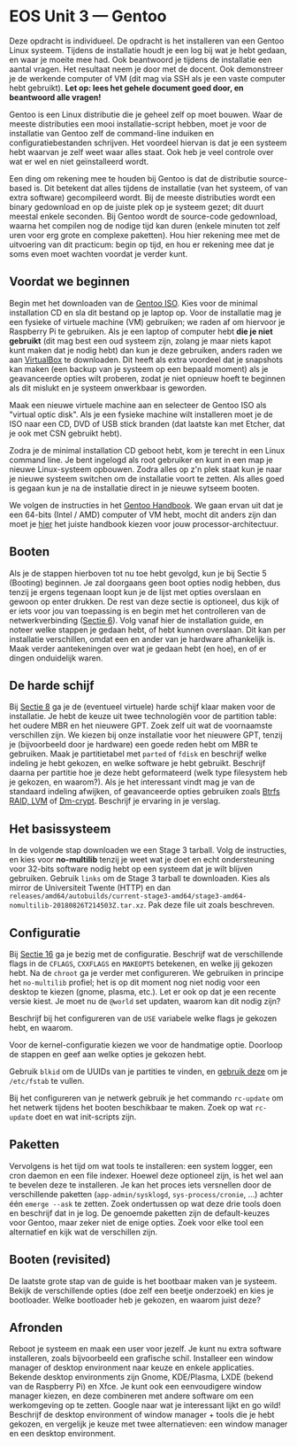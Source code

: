 # EOS Unit 3 — Gentoo

Deze opdracht is individueel. De opdracht is het installeren van een Gentoo Linux systeem. Tijdens de installatie houdt je een log bij wat je hebt gedaan, en waar je moeite mee had. Ook beantwoord je tijdens de installatie een aantal vragen. Het resultaat neem je door met de docent. Ook demonstreer je de werkende computer of VM (dit mag via SSH als je een vaste computer hebt gebruikt). **Let op: lees het gehele document goed door, en beantwoord alle vragen!**

Gentoo is een Linux distributie die je geheel zelf op moet bouwen. Waar de meeste distributies een mooi installatie-script hebben, moet je voor de installatie van Gentoo zelf de command-line induiken en configuratiebestanden schrijven. Het voordeel hiervan is dat je een systeem hebt waarvan je zelf weet waar alles staat. Ook heb je veel controle over wat er wel en niet geïnstalleerd wordt.

Een ding om rekening mee te houden bij Gentoo is dat de distributie source-based is. Dit betekent dat alles tijdens de installatie (van het systeem, of van extra software) gecompileerd wordt. Bij de meeste distributies wordt een binary gedownload en op de juiste plek op je systeem gezet; dit duurt meestal enkele seconden. Bij Gentoo wordt de source-code gedownload, waarna het compilen nog de nodige tijd kan duren (enkele minuten tot zelf uren voor erg grote en complexe paketten). Hou hier rekening mee met de uitvoering van dit practicum: begin op tijd, en hou er rekening mee dat je soms even moet wachten voordat je verder kunt.

## Voordat we beginnen

Begin met het downloaden van de [Gentoo ISO](https://www.gentoo.org/downloads). Kies voor de minimal installation CD en sla dit bestand op je laptop op. Voor de installatie mag je een fysieke of virtuele machine (VM) gebruiken; we raden af om hiervoor je Raspberry Pi te gebruiken. Als je een laptop of computer hebt **die je niet gebruikt** (dit mag best een oud systeem zijn, zolang je maar niets kapot kunt maken dat je nodig hebt) dan kun je deze gebruiken, anders raden we aan [VirtualBox](https://www.virtualbox.org) te downloaden. Dit heeft als extra voordeel dat je snapshots kan maken (een backup van je systeem op een bepaald moment) als je geavanceerde opties wilt proberen, zodat je niet opnieuw hoeft te beginnen als dit mislukt en je systeem onwerkbaar is geworden.

Maak een nieuwe virtuele machine aan en selecteer de Gentoo ISO als "virtual optic disk". Als je een fysieke machine wilt installeren moet je de ISO naar een CD, DVD of USB stick branden (dat laatste kan met Etcher, dat je ook met CSN gebruikt hebt).

Zodra je de minimal installation CD geboot hebt, kom je terecht in een Linux command line. Je bent ingelogd als root gebruiker en kunt in een map je nieuwe Linux-systeem opbouwen. Zodra alles op z'n plek staat kun je naar je nieuwe systeem switchen om de installatie voort te zetten. Als alles goed is gegaan kun je na de installatie direct in je nieuwe sytseem booten.

We volgen de instructies in het [Gentoo Handbook](https://wiki.gentoo.org/wiki/Handbook:AMD64/Full/Installation#Booting). We gaan ervan uit dat je een 64-bits (Intel / AMD) computer of VM hebt, mocht dit anders zijn dan moet je [hier](https://wiki.gentoo.org/wiki/Handbook:Main_Page) het juiste handbook kiezen voor jouw processor-architectuur.

## Booten
Als je de stappen hierboven tot nu toe hebt gevolgd, kun je bij Sectie 5 (Booting) beginnen. Je zal doorgaans geen boot opties nodig hebben, dus tenzij je ergens tegenaan loopt kun je de lijst met opties overslaan en gewoon op enter drukken. De rest van deze sectie is optioneel, dus kijk of er iets voor jou van toepassing is en begin met het controlleren van de netwerkverbinding ([Sectie 6](https://wiki.gentoo.org/wiki/Handbook:AMD64/Full/Installation#Automatic_network_detection)). Volg vanaf hier de installation guide, en noteer welke stappen je gedaan hebt, of hebt kunnen overslaan. Dit kan per installatie verschillen, omdat een en ander van je hardware afhankelijk is. Maak verder aantekeningen over wat je gedaan hebt (en hoe), en of er dingen onduidelijk waren.

## De harde schijf
Bij [Sectie 8](https://wiki.gentoo.org/wiki/Handbook:AMD64/Full/Installation#Introduction_to_block_devices) ga je de (eventueel virtuele) harde schijf klaar maken voor de installatie. Je hebt de keuze uit twee technologiën voor de partition table: het oudere MBR en het nieuwere GPT. Zoek zelf uit wat de voornaamste verschillen zijn. We kiezen bij onze installatie voor het nieuwere GPT, tenzij je (bijvoorbeeld door je hardware) een goede reden hebt om MBR te gebruiken. Maak je partitietabel met `parted` of `fdisk` en beschrijf welke indeling je hebt gekozen, en welke software je hebt gebruikt. Beschrijf daarna per partitie hoe je deze hebt geformateerd (welk type filesystem heb je gekozen, en waarom?). Als je het interessant vindt mag je van de standaard indeling afwijken, of geavanceerde opties gebruiken zoals [Btrfs RAID, LVM](https://wiki.gentoo.org/wiki/Handbook:AMD64/Full/Installation#Advanced_storage) of [Dm-crypt](https://wiki.gentoo.org/wiki/Full_Disk_Encryption_From_Scratch_Simplified). Beschrijf je ervaring in je verslag.

## Het basissysteem
In de volgende stap downloaden we een Stage 3 tarball. Volg de instructies, en kies voor **no-multilib** tenzij je weet wat je doet en echt ondersteuning voor 32-bits software nodig hebt op een systeem dat je wilt blijven gebruiken. Gebruik `links` om de Stage 3 tarball te downloaden. Kies als mirror de Universiteit Twente (HTTP) en dan `releases/amd64/autobuilds/current-stage3-amd64/stage3-amd64-nomultilib-20180826T214503Z.tar.xz`. Pak deze file uit zoals beschreven.

## Configuratie
Bij [Sectie 16](https://wiki.gentoo.org/wiki/Handbook:AMD64/Full/Installation#Configuring_compile_options) ga je bezig met de configuratie. Beschrijf wat de verschillende flags in de `CFLAGS`, `CXXFLAGS` en `MAKEOPTS` betekenen, en welke jij gekozen hebt. Na de `chroot` ga je verder met configureren. We gebruiken in principe het `no-multilib` profiel; het is op dit moment nog niet nodig voor een desktop te kiezen (gnome, plasma, etc.). Let er ook op dat je een recente versie kiest. Je moet nu de `@world` set updaten, waarom kan dit nodig zijn?

Beschrijf bij het configureren van de `USE` variabele welke flags je gekozen hebt, en waarom.

Voor de kernel-configuratie kiezen we voor de handmatige optie. Doorloop de stappen en geef aan welke opties je gekozen hebt.

Gebruik `blkid` om de UUIDs van je partities te vinden, en [gebruik deze](https://wiki.gentoo.org/wiki/Fstab#UUIDs_and_labels) om je `/etc/fstab` te vullen.

Bij het configureren van je netwerk gebruik je het commando `rc-update` om het netwerk tijdens het booten beschikbaar te maken. Zoek op wat `rc-update` doet en wat init-scripts zijn.

## Paketten
Vervolgens is het tijd om wat tools te installeren: een system logger, een cron daemon en een file indexer. Hoewel deze optioneel zijn, is het wel aan te bevelen deze te installeren. Je kan het proces iets versnellen door de verschillende paketten (`app-admin/sysklogd`, `sys-process/cronie`, ...) achter één `emerge --ask` te zetten. Zoek ondertussen op wat deze drie tools doen en beschrijf dat in je log. De genoemde paketten zijn de default-keuzes voor Gentoo, maar zeker niet de enige opties. Zoek voor elke tool een alternatief en kijk wat de verschillen zijn.

## Booten (revisited)
De laatste grote stap van de guide is het bootbaar maken van je systeem. Bekijk de verschillende opties (doe zelf een beetje onderzoek) en kies je bootloader. Welke bootloader heb je gekozen, en waarom juist deze?

## Afronden
Reboot je systeem en maak een user voor jezelf. Je kunt nu extra software installeren, zoals bijvoorbeeld een grafische schil. Installeer een window manager of desktop environment naar keuze en enkele applicaties. Bekende desktop environments zijn Gnome, KDE/Plasma, LXDE (bekend van de Raspberry Pi) en Xfce. Je kunt ook een eenvoudigere window manager kiezen, en deze combineren met andere software om een werkomgeving op te zetten. Google naar wat je interessant lijkt en go wild! Beschrijf de desktop environment of window manager + tools die je hebt gekozen, en vergelijk je keuze met twee alternatieven: een window manager en een desktop environment.
